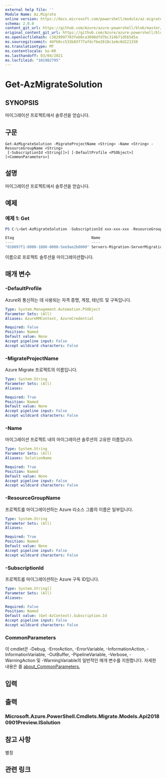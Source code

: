 ```yaml
---
external help file: ''
Module Name: Az.Migrate
online version: https://docs.microsoft.com/powershell/module/az.migrate/get-azmigratesolution
schema: 2.0.0
content_git_url: https://github.com/Azure/azure-powershell/blob/master/src/Migrate/help/Get-AzMigrateSolution.md
original_content_git_url: https://github.com/Azure/azure-powershell/blob/master/src/Migrate/help/Get-AzMigrateSolution.md
ms.openlocfilehash: c3829997703feb0ca3098dfd7bc314b71d5b5d5a
ms.sourcegitcommit: 4dfb0cc533b83f77afdcfbe2618c1e6c8d221330
ms.translationtype: MT
ms.contentlocale: ko-KR
ms.lasthandoff: 03/04/2021
ms.locfileid: "101982795"
---
```

# Get-AzMigrateSolution

## SYNOPSIS
마이그레이션 프로젝트에서 솔루션을 얻습니다.

## 구문

```
Get-AzMigrateSolution -MigrateProjectName <String> -Name <String> -ResourceGroupName <String>
 [-SubscriptionId <String[]>] [-DefaultProfile <PSObject>] [<CommonParameters>]
```

## 설명
마이그레이션 프로젝트에서 솔루션을 얻습니다.

## 예제

### 예제 1: Get
```powershell
PS C:\>Get-AzMigrateSolution -SubscriptionId xxx-xxx-xxx -ResourceGroupName BugBashAVSVMware -MigrateProjectName BugBashAVSVMware -Name Servers-Migration-ServerMigration

Etag                                   Name                              Type
----                                   ----                              ----
"010097f1-0000-1800-0000-5ee9ae2b0000" Servers-Migration-ServerMigration Microsoft.Migrate/MigrateProjec…
```

이름으로 프로젝트 솔루션을 마이그레이션합니다.

## 매개 변수

### -DefaultProfile
Azure와 통신하는 데 사용되는 자격 증명, 계정, 테넌트 및 구독입니다.

```yaml
Type: System.Management.Automation.PSObject
Parameter Sets: (All)
Aliases: AzureRMContext, AzureCredential

Required: False
Position: Named
Default value: None
Accept pipeline input: False
Accept wildcard characters: False
```

### -MigrateProjectName
Azure Migrate 프로젝트의 이름입니다.

```yaml
Type: System.String
Parameter Sets: (All)
Aliases:

Required: True
Position: Named
Default value: None
Accept pipeline input: False
Accept wildcard characters: False
```

### -Name
마이그레이션 프로젝트 내의 마이그레이션 솔루션의 고유한 이름입니다.

```yaml
Type: System.String
Parameter Sets: (All)
Aliases: SolutionName

Required: True
Position: Named
Default value: None
Accept pipeline input: False
Accept wildcard characters: False
```

### -ResourceGroupName
프로젝트를 마이그레이션하는 Azure 리소스 그룹의 이름은 일부입니다.

```yaml
Type: System.String
Parameter Sets: (All)
Aliases:

Required: True
Position: Named
Default value: None
Accept pipeline input: False
Accept wildcard characters: False
```

### -SubscriptionId
프로젝트를 마이그레이션하는 Azure 구독 ID입니다.

```yaml
Type: System.String[]
Parameter Sets: (All)
Aliases:

Required: False
Position: Named
Default value: (Get-AzContext).Subscription.Id
Accept pipeline input: False
Accept wildcard characters: False
```

### CommonParameters
이 cmdlet은 -Debug, -ErrorAction, -ErrorVariable, -InformationAction, -InformationVariable, -OutBuffer, -PipelineVariable, -Verbose, -WarningAction 및 -WarningVariable의 일반적인 매개 변수를 지원합니다. 자세한 내용은 를 [about_CommonParameters.](http://go.microsoft.com/fwlink/?LinkID=113216)

## 입력

## 출력

### Microsoft.Azure.PowerShell.Cmdlets.Migrate.Models.Api20180901Preview.ISolution

## 참고 사항

별칭

## 관련 링크

